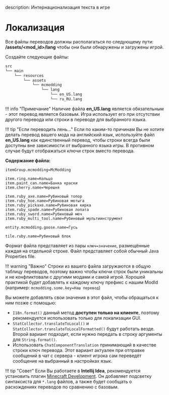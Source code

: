 description: Интернационализация текста в игре

# Локализация

Все файлы переводов должны располагаться по следующему пути: **/assets/<mod_id\>/lang** чтобы они были обнаружены и загружены игрой.

Создайте следующие файлы:

```md
src    
└── main
    └── resources
        └── assets
            └── mcmodding
                └── lang
                    └── en_US.lang
                    └── ru_RU.lang
```

!!! info "Примечание"
    Наличие файла **en_US.lang** является обязательным - этот перевод является базовым. Игра использует его при отсутствии другого перевода или строки в переводе для выбранного языка.

!!! tip "Если переводить лень..."
    Если по каким-то причинам Вы не хотите делать перевод вашего мода на английский язык, используйте файл **en_US.lang** как единственный перевод, чтобы строки всегда были доступны вне зависимости от выбранного языка игры. В противном случае будут отображаться ключи строк вместо перевода.

**Содержание файла:**

```properties
itemGroup.mcmodding=McModding

item.ring.name=Кольцо
item.paint_can.name=Банка краски
item.cherry.name=Черешня

item.ruby_axe.name=Рубиновый топор
item.ruby_hoe.name=Рубиновая мотыга
item.ruby_pickaxe.name=Рубиновая кирка
item.ruby_spade.name=Рубиновая лопата
item.ruby_sword.name=Рубиновый меч
item.ruby_multi_tool.name=Рубиновый мультиинструмент

entity.mcmodding.goose.name=Гусь

tile.ruby.name=Рубиновый блок
```

Формат файла представляет из пары `ключ=значение`, размещённые каждая на отдельной строке. Файл представляет собой обычный Java Properties file.

!!! warning "Важно"
    Строки из вашего файла загружаются в общую таблицу переводов, поэтому важно чтобы ключи строк были уникальны и не конфликтовали с другими модами и самой игрой. Хорошей практикой будет добавлять к каждому ключу префикс с нашим ModId (например: `mcmodding.some.key=Наш перевод`)

Вы можете добавлять свои значения в этот файл, чтобы обращаться к ним позже с помощью:

* `I18n.format()` данный метод **доступен только на клиенте**, поэтому рекомендуется использовать только для локализации GUI.
* `StatCollector.translateToLocal()` и `StatCollector.translateToLocalFormatted()` будут работать везде. Второй вариант подходит, если нужно передать в строку аргументы для `String.format()`.
* Использовать `ChatComponentTranslation` принимающий в качестве строки ключ перевода. Этот вариант актуален при отправке сообщений в чат с сервера - клиент игрока сам переведёт сообщение на выбранный в настройках язык.

!!! tip "Совет"
    Если Вы работаете в **Intellij Idea**, рекомендуется установить плагин [Minecraft Development](https://plugins.jetbrains.com/plugin/8327-minecraft-development). Он добавляет подсветку синтаксиста для `*.lang` файлов, а также будет сообщать о расхождениях переводов по сравнению с базовым.